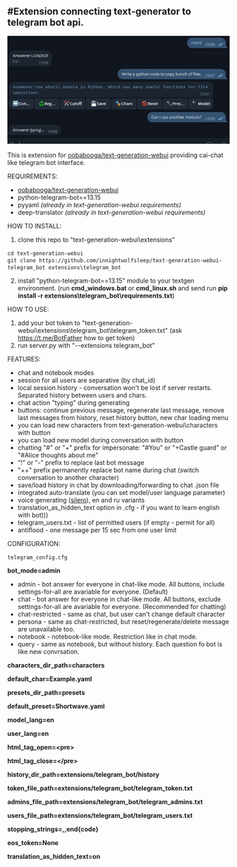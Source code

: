 #Extension connecting text-generator to telegram bot api.
-
![Image1](https://github.com/innightwolfsleep/storage/raw/main/textgen_telegram.PNG)

This is extension for [oobabooga/text-generation-webui](https://github.com/oobabooga/text-generation-webui) providing cai-chat like telegram bot interface.

REQUIREMENTS:
- [oobabooga/text-generation-webui](https://github.com/oobabooga/text-generation-webui)
- python-telegram-bot==13.15
- pyyaml _(already in text-generation-webui requirements)_
- deep-translator _(already in text-generation-webui requirements)_

HOW TO INSTALL:
1) clone this repo to "text-generation-webui\extensions"
```
cd text-generation-webui
git clone https://github.com/innightwolfsleep/text-generation-webui-telegram_bot extensions\telegram_bot
```
2) install "python-telegram-bot==13.15" module to your textgen environment. (run **cmd_windows.bat** or **cmd_linux.sh** and send run **pip install -r extensions\telegram_bot\requirements.txt**)

HOW TO USE:
1) add your bot token to "text-generation-webui\extensions\telegram_bot\telegram_token.txt" (ask https://t.me/BotFather how to get token)
2) run server.py with "--extensions telegram_bot"

FEATURES:
- chat and notebook modes
- session for all users are separative (by chat_id)
- local session history - conversation won't be lost if server restarts. Separated history between users and chars.
- chat action "typing" during generating
- buttons: continue previous message, regenerate last message, remove last messages from history, reset history button, new char loading menu
- you can load new characters from text-generation-webui\characters with button
- you can load new model during conversation with button
- chatting "#" or "+" prefix for impersonate: "#You" or "+Castle guard" or "#Alice thoughts about me"
- "!" or "-" prefix to replace last bot message
- "++" prefix permanently replace bot name during chat (switch conversation to another character)
- save/load history in chat by downloading/forwarding to chat .json file
- integrated auto-translate (you can set model/user language parameter) 
- voice generating ([silero](https://github.com/snakers4/silero-models)), en and ru variants
- translation_as_hidden_text option in .cfg - if you want to learn english with bot)))
- telegram_users.txt - list of permitted users (if empty - permit for all)
- antiflood - one message per 15 sec from one user limit



CONFIGURATION:
  ```
telegram_config.cfg
  ```
  **bot_mode=admin**  
  - admin - bot answer for everyone in chat-like mode. All buttons, include settings-for-all are avariable for everyone. (Default)
  - chat - bot answer for everyone in chat-like mode. All buttons, exclude settings-for-all are avariable for everyone. (Recommended for chatting)
  - chat-restricted - same as chat, but user can't change default character
  - persona - same as chat-restricted, but reset/regenerate/delete message are unavailable too. 
  - notebook - notebook-like mode. Restriction like in chat mode.
  - query - same as notebook, but without history. Each question fo bot is like new convrsation.
    
  **characters_dir_path=characters**
    
  **default_char=Example.yaml**
  
  **presets_dir_path=presets**
  
  **default_preset=Shortwave.yaml**
  
  **model_lang=en**
  
  **user_lang=en**
  
  **html_tag_open=\<pre\>**
  
  **html_tag_close=\<\/pre\>**
  
  **history_dir_path=extensions/telegram_bot/history**
  
  **token_file_path=extensions/telegram_bot/telegram_token.txt**
  
  **admins_file_path=extensions/telegram_bot/telegram_admins.txt**
  
  **users_file_path=extensions/telegram_bot/telegram_users.txt**
  
  **stopping_strings=<END>,<START>,end{code}**
  
  **eos_token=None**
  
  **translation_as_hidden_text=on**

  
